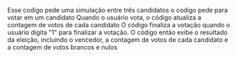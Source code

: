   Esse codigo pede  uma simulação entre três candidatos o codigo pede para votar em um candidato
  Quando o usuário vota, o código atualiza a contagem de votos de cada candidato
  O código finaliza a votação quando o usuário digita "1" para finalizar a votação.
  O código então exibe o resultado da eleição, incluindo o vencedor, a contagem de votos de cada candidato e a contagem de votos brancos e nulos
